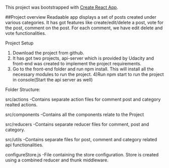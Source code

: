 This project was bootstrapped with [Create React App](https://github.com/facebookincubator/create-react-app).

##Project overview
Readaable app displays a set of posts created under various categories. It has got features like create/edit/delete a post, vote for the post, comment on the post. For each comment, we have edit delete and vote functionalities.

Project Setup
1) Download the project from github.
2) It has got two projects, api-server which is provided by Udacity and front-end was created to implement the project requirements.
3) Go to the front-end folder and run npm install.
This will install all the necessary modules to run the project.
4)Run npm start to run the project in console(Start the api server as well)

Folder Structure:

src/actions
-Contains separate action files for comment post and category realted actions.

src/components
-Contains all the components relate to the Project

src/reducers
-Contains separate reducer files for comment, post and category.

src/utils
-Contains separate files for post, comment and category related api functionalities.

configureStore.js
-File containing the store configuration. Store is created using a combined reducer and thunk middleware.

